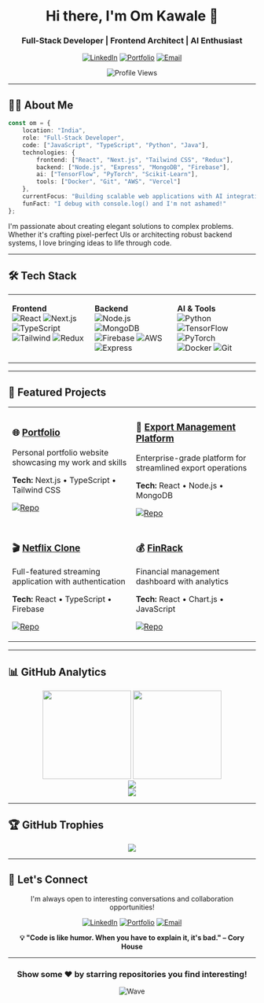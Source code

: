 <div align="center">

# Hi there, I'm Om Kawale 👋

### Full-Stack Developer | Frontend Architect | AI Enthusiast

[![LinkedIn](https://img.shields.io/badge/-LinkedIn-0077B5?style=for-the-badge&logo=linkedin&logoColor=white)](https://linkedin.com/in/om-kawale)
[![Portfolio](https://img.shields.io/badge/-Portfolio-5340ff?style=for-the-badge&logo=Google-chrome&logoColor=white)](https://om-kawale-portfolio.vercel.app)
[![Email](https://img.shields.io/badge/-Email-D14836?style=for-the-badge&logo=gmail&logoColor=white)](mailto:your.email@gmail.com)

![Profile Views](https://komarev.com/ghpvc/?username=om7035&color=blueviolet&style=flat-square)

</div>

---

## 👨‍💻 About Me

```typescript
const om = {
    location: "India",
    role: "Full-Stack Developer",
    code: ["JavaScript", "TypeScript", "Python", "Java"],
    technologies: {
        frontend: ["React", "Next.js", "Tailwind CSS", "Redux"],
        backend: ["Node.js", "Express", "MongoDB", "Firebase"],
        ai: ["TensorFlow", "PyTorch", "Scikit-Learn"],
        tools: ["Docker", "Git", "AWS", "Vercel"]
    },
    currentFocus: "Building scalable web applications with AI integration",
    funFact: "I debug with console.log() and I'm not ashamed!"
};
```

I'm passionate about creating elegant solutions to complex problems. Whether it's crafting pixel-perfect UIs or architecting robust backend systems, I love bringing ideas to life through code.

---

## 🛠️ Tech Stack

<table>
<tr>
<td valign="top" width="33%">

**Frontend**  
![React](https://img.shields.io/badge/-React-61DAFB?style=flat&logo=react&logoColor=black)
![Next.js](https://img.shields.io/badge/-Next.js-000000?style=flat&logo=next.js&logoColor=white)
![TypeScript](https://img.shields.io/badge/-TypeScript-3178C6?style=flat&logo=typescript&logoColor=white)
![Tailwind](https://img.shields.io/badge/-Tailwind-38B2AC?style=flat&logo=tailwind-css&logoColor=white)
![Redux](https://img.shields.io/badge/-Redux-764ABC?style=flat&logo=redux&logoColor=white)

</td>
<td valign="top" width="33%">

**Backend**  
![Node.js](https://img.shields.io/badge/-Node.js-339933?style=flat&logo=node.js&logoColor=white)
![MongoDB](https://img.shields.io/badge/-MongoDB-47A248?style=flat&logo=mongodb&logoColor=white)
![Firebase](https://img.shields.io/badge/-Firebase-FFCA28?style=flat&logo=firebase&logoColor=black)
![AWS](https://img.shields.io/badge/-AWS-232F3E?style=flat&logo=amazon-aws&logoColor=white)
![Express](https://img.shields.io/badge/-Express-000000?style=flat&logo=express&logoColor=white)

</td>
<td valign="top" width="33%">

**AI & Tools**  
![Python](https://img.shields.io/badge/-Python-3776AB?style=flat&logo=python&logoColor=white)
![TensorFlow](https://img.shields.io/badge/-TensorFlow-FF6F00?style=flat&logo=tensorflow&logoColor=white)
![PyTorch](https://img.shields.io/badge/-PyTorch-EE4C2C?style=flat&logo=pytorch&logoColor=white)
![Docker](https://img.shields.io/badge/-Docker-2496ED?style=flat&logo=docker&logoColor=white)
![Git](https://img.shields.io/badge/-Git-F05032?style=flat&logo=git&logoColor=white)

</td>
</tr>
</table>

---

## 🚀 Featured Projects

<table>
<tr>
<td width="50%">

### 🌐 [Portfolio](https://github.com/Om7035/Portfolio)
Personal portfolio website showcasing my work and skills

**Tech:** Next.js • TypeScript • Tailwind CSS

[![Repo](https://img.shields.io/badge/Repo-View-blue?style=flat-square&logo=github)](https://github.com/Om7035/Portfolio)

</td>
<td width="50%">

### 💼 [Export Management Platform](https://github.com/Om7035/export-management-platform)
Enterprise-grade platform for streamlined export operations

**Tech:** React • Node.js • MongoDB

[![Repo](https://img.shields.io/badge/Repo-View-blue?style=flat-square&logo=github)](https://github.com/Om7035/export-management-platform)

</td>
</tr>
<tr>
<td width="50%">

### 🎬 [Netflix Clone](https://github.com/Om7035/netflix-clone)
Full-featured streaming application with authentication

**Tech:** React • TypeScript • Firebase

[![Repo](https://img.shields.io/badge/Repo-View-blue?style=flat-square&logo=github)](https://github.com/Om7035/netflix-clone)

</td>
<td width="50%">

### 💰 [FinRack](https://github.com/Om7035/FinRack)
Financial management dashboard with analytics

**Tech:** React • Chart.js • JavaScript

[![Repo](https://img.shields.io/badge/Repo-View-blue?style=flat-square&logo=github)](https://github.com/Om7035/FinRack)

</td>
</tr>
</table>

---

## 📊 GitHub Analytics

<div align="center">
<img height="180em" src="https://github-readme-stats.vercel.app/api?username=om7035&show_icons=true&theme=tokyonight&hide_border=true&count_private=true&include_all_commits=true" />
<img height="180em" src="https://github-readme-stats.vercel.app/api/top-langs/?username=om7035&layout=compact&theme=tokyonight&hide_border=true&langs_count=8" />
</div>

<div align="center">
<img src="https://github-readme-streak-stats.herokuapp.com/?user=om7035&theme=tokyonight&hide_border=true" />
</div>

<div align="center">
<img src="https://github-readme-activity-graph.vercel.app/graph?username=om7035&theme=tokyo-night&hide_border=true&area=true" />
</div>

---

## 🏆 GitHub Trophies

<div align="center">
<img src="https://github-profile-trophy.vercel.app/?username=om7035&theme=tokyonight&no-frame=true&row=1&column=7" />
</div>

---

## 💬 Let's Connect

<div align="center">

I'm always open to interesting conversations and collaboration opportunities!

[![LinkedIn](https://img.shields.io/badge/LinkedIn-Connect-0077B5?style=for-the-badge&logo=linkedin)](https://linkedin.com/in/om-kawale)
[![Portfolio](https://img.shields.io/badge/Portfolio-Visit-5340ff?style=for-the-badge&logo=google-chrome)](https://om-kawale-portfolio.vercel.app)
[![Email](https://img.shields.io/badge/Email-Contact-D14836?style=for-the-badge&logo=gmail)](mailto:your.email@gmail.com)

**💡 "Code is like humor. When you have to explain it, it's bad." – Cory House**

</div>

---

<div align="center">

### Show some ❤️ by starring repositories you find interesting!

![Wave](https://raw.githubusercontent.com/mayhemantt/mayhemantt/Update/svg/Bottom.svg)

</div>

